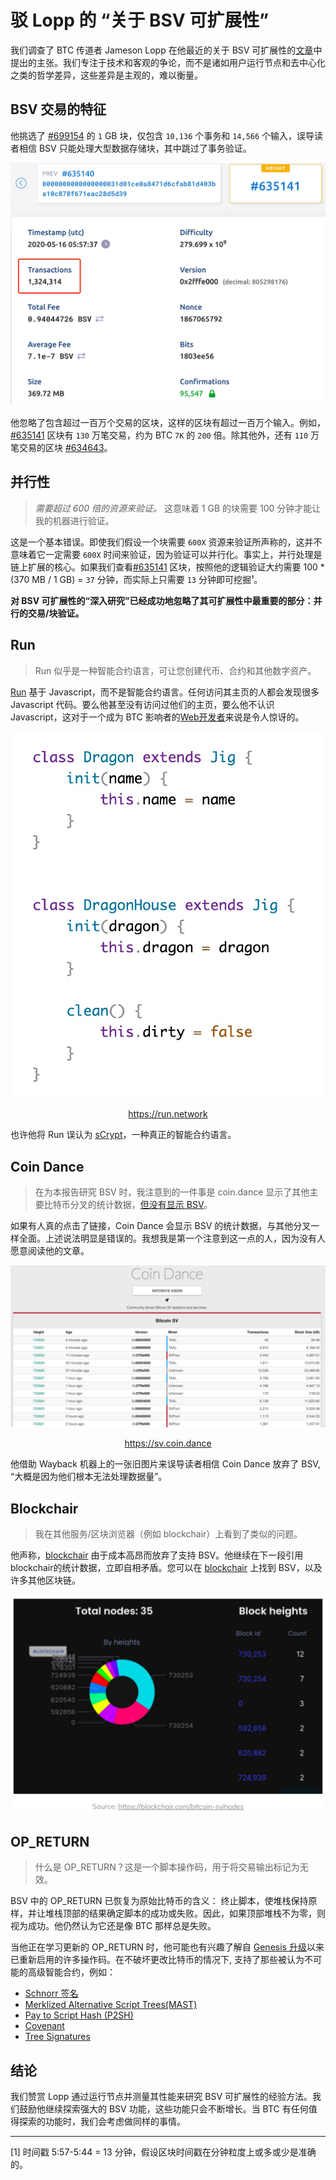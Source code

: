 # 驳 Lopp 的 “关于 BSV 可扩展性”

我们调查了 BTC 传道者 Jameson Lopp 在他最近的关于 BSV 可扩展性的[文章](https://blog.lopp.net/bsv-scalability/)中提出的主张。我们专注于技术和客观的争论，而不是诸如用户运行节点和去中心化之类的哲学差异，这些差异是主观的，难以衡量。

## BSV 交易的特征

他挑选了 [#699154](https://whatsonchain.com/block-height/699154) 的 `1` GB 块，仅包含 `10,136` 个事务和 `14,566` 个输入，误导读者相信 BSV 只能处理大型数据存储块，其中跳过了事务验证。

![699154](./699154.png)

他忽略了包含超过一百万个交易的区块，这样的区块有超过一百万个输入。例如，[#635141](https://whatsonchain.com/block-height/635141) 区块有 `130` 万笔交易，约为 BTC `7K` 的 `200` 倍。除其他外，还有 `110` 万笔交易的区块 [#634643](https://whatsonchain.com/block-height/634643)。

## 并行性

> *需要超过 600 倍的资源来验证。* 这意味着 1 GB 的块需要 100 分钟才能让我的机器进行验证。

这是一个基本错误。即使我们假设一个块需要 `600X` 资源来验证所声称的，这并不意味着它一定需要 `600X` 时间来验证，因为验证可以并行化。事实上，并行处理是链上扩展的核心。如果我们查看[#635141](https://whatsonchain.com/block-height/635141) 区块，按照他的逻辑验证大约需要 100 * (370 MB / 1 GB) = `37` 分钟，而实际上只需要 `13` 分钟即可挖掘¹。

**对 BSV 可扩展性的“深入研究”已经成功地忽略了其可扩展性中最重要的部分：并行的交易/块验证。**

## Run

> Run 似乎是一种智能合约语言，可让您创建代币、合约和其他数字资产。

[Run](https://run.network) 基于 Javascript，而不是智能合约语言。任何访问其主页的人都会发现很多 Javascript 代码。要么他甚至没有访问过他们的主页，要么他不认识 Javascript，这对于一个成为 BTC 影响者的[Web开发者](https://web.archive.org/web/20131023235956/https://www.linkedin.com/in/jamesonlopp)来说是令人惊讶的。

![Run](./run.png)

<center> <a href="https://run.network" >https://run.network</a></center>

也许他将 Run 误认为 [sCrypt](https://scrypt.io)，一种真正的智能合约语言。

## Coin Dance

> 在为本报告研究 BSV 时，我注意到的一件事是 coin.dance 显示了其他主要比特币分叉的统计数据，[但没有显示 BSV](https://sv.coin.dance)。

如果有人真的点击了链接，Coin Dance 会显示 BSV 的统计数据，与其他分叉一样全面。上述说法明显是错误的。我想我是第一个注意到这一点的人，因为没有人愿意阅读他的文章。

![Coin Dance](./coindance.png)

<center><a href="https://sv.coin.dance">https://sv.coin.dance</a></center>

他借助 Wayback 机器上的一张旧图片来误导读者相信 Coin Dance 放弃了 BSV, “大概是因为他们根本无法处理数据量”。

## Blockchair

> 我在其他服务/区块浏览器（例如 blockchair）上看到了类似的问题。

他声称，[blockchair](https://blockchair.com) 由于成本高昂而放弃了支持 BSV。他继续在下一段引用blockchair的统计数据，立即自相矛盾。您可以在 [blockchair](https://blockchair.com/bitcoin-sv) 上找到 BSV，以及许多其他区块链。

![Blockchair](./blockchair.png)

## OP_RETURN

> 什么是 OP_RETURN？这是一个脚本操作码，用于将交易输出标记为无效。

BSV 中的 OP_RETURN 已恢复为原始比特币的含义： 终止脚本，使堆栈保持原样，并让堆栈顶部的结果确定脚本的成功或失败。因此，如果顶部堆栈不为零，则视为成功。他仍然认为它还是像 BTC 那样总是失败。

当他正在学习更新的 OP_RETURN 时，他可能也有兴趣了解自 [Genesis 升级](https://wiki.bitcoinsv.io/index.php/Genesis_upgrade)以来已重新启用的许多操作码。在不破坏更改比特币的情况下, 支持了那些被认为不可能的高级智能合约，例如：

- [Schnorr 签名](https://xiaohuiliu.medium.com/schnorr-signatures-on-bitcoin-397ca51d8bda)
- [Merklized Alternative Script Trees(MAST)](https://blog.csdn.net/freedomhero/article/details/119301247?spm=1001.2014.3001.5501)
- [Pay to Script Hash (P2SH)](https://blog.csdn.net/freedomhero/article/details/112344420?spm=1001.2014.3001.5501)
- [Covenant](https://xiaohuiliu.medium.com/op-push-tx-3d3d279174c1)
- [Tree Signatures](https://xiaohuiliu.medium.com/tree-signatures-8d03a8dd3077)

## 结论

我们赞赏 Lopp 通过运行节点并测量其性能来研究 BSV 可扩展性的经验方法。我们鼓励他继续探索强大的 BSV 功能，这些功能只会不断增长。当 BTC 有任何值得探索的功能时，我们会考虑做同样的事情。

---------------

[1] 时间戳 5:57-5:44 = 13 分钟，假设区块时间戳在分钟粒度上或多或少是准确的。